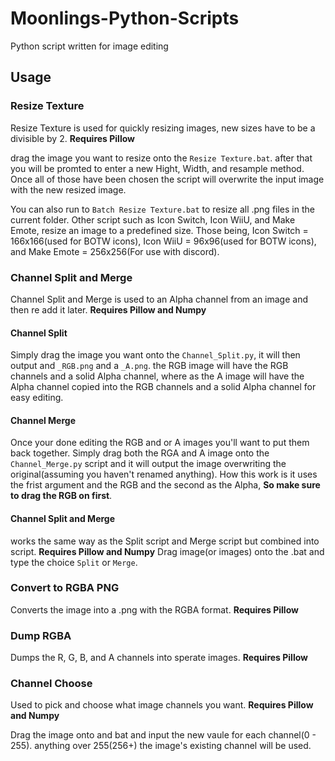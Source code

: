 # Moonlings-Python-Scripts
Python script written for image editing

## Usage

### Resize Texture
Resize Texture is used for quickly resizing images, new sizes have to be a divisible by 2. **Requires Pillow**

drag the image you want to resize onto the `Resize Texture.bat`. after that you will be promted to enter a new Hight, Width, and resample method. Once all of those have been chosen the script will overwrite the input image with the new resized image.

You can also run to `Batch Resize Texture.bat` to resize all .png files in the current folder.
Other script such as Icon Switch, Icon WiiU, and Make Emote, resize an image to a predefined size. Those being, Icon Switch = 166x166(used for BOTW icons), Icon WiiU = 96x96(used for BOTW icons), and Make Emote = 256x256(For use with discord).

### Channel Split and Merge
Channel Split and Merge is used to an Alpha channel from an image and then re add it later. **Requires Pillow and Numpy**
#### Channel Split
Simply drag the image you want onto the `Channel_Split.py`, it will then output and `_RGB.png` and a `_A.png`.
the RGB image will have the RGB channels and a solid Alpha channel, where as the A image will have the Alpha channel copied into the RGB channels and a solid Alpha channel for easy editing.
#### Channel Merge
Once your done editing the RGB and or A images you'll want to put them back together. Simply drag both the RGA and A image onto the `Channel_Merge.py` script and it will output the image overwriting the original(assuming you haven't renamed anything). 
How this work is it uses the frist argument and the RGB and the second as the Alpha, **So make sure to drag the RGB on first**.
#### Channel Split and Merge
works the same way as the Split script and Merge script but combined into script. **Requires Pillow and Numpy**
Drag image(or images) onto the .bat and type the choice `Split` or `Merge`.

### Convert to RGBA PNG
Converts the image into a .png with the RGBA format. **Requires Pillow**

### Dump RGBA
Dumps the R, G, B, and A channels into sperate images. **Requires Pillow**

### Channel Choose
Used to pick and choose what image channels you want. **Requires Pillow and Numpy**

Drag the image onto and bat and input the new vaule for each channel(0 - 255). anything over 255(256+) the image's existing channel will be used.
